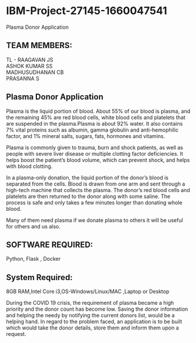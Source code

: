 # IBM-Project-27145-1660047541
Plasma Donor Application


<h2>TEAM MEMBERS:</h2>

TL - RAAGAVAN JS<br>
ASHOK KUMAR SS<br>
MADHUSUDHANAN CB<br>
PRASANNA S<br>

<h2>Plasma Donor Application</h2>

<!-- <img src="https://user-images.githubusercontent.com/112843167/195245288-da076b82-01ed-46f6-b457-a655901851e4.png" width="800" height="350"/> -->

Plasma is the liquid portion of blood. About 55% of our blood is plasma, and the remaining 45% are red blood cells, white blood cells and platelets that are suspended in the plasma.Plasma is about 92% water. It also contains 7% vital proteins such as albumin, gamma globulin and anti-hemophilic factor, and 1% mineral salts, sugars, fats, hormones and vitamins.

Plasma is commonly given to trauma, burn and shock patients, as well as people with severe liver disease or multiple clotting factor deficiencies. It helps boost the patient’s blood volume, which can prevent shock, and helps with blood clotting. 

In a plasma-only donation, the liquid portion of the donor’s blood is separated from the cells. Blood is drawn from one arm and sent through a high-tech machine that collects the plasma. The donor’s red blood cells and platelets are then returned to the donor along with some saline. The process is safe and only takes a few minutes longer than donating whole blood.
 
Many of them need plasma if we donate plasma to others it will be useful for others and us also.

<h2>SOFTWARE REQUIRED:</h2>
Python, Flask , Docker
<h2>System Required:</h2>
8GB RAM,Intel Core i3,OS-Windows/Linux/MAC ,Laptop or Desktop

During the COVID 19 crisis, the requirement of plasma became a high priority and the donor count has become low. Saving the donor information and helping the needy by notifying the current donors list, would be a helping hand. In regard to the problem faced, an application is to be built which would take the donor details, store them and inform them upon a request.
